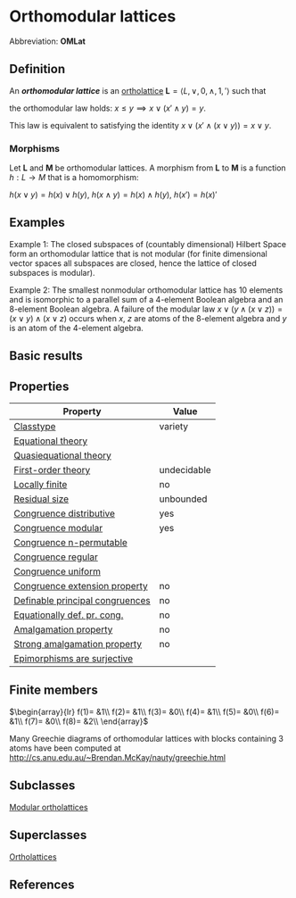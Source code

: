 # Orthomodular lattices

Abbreviation: **OMLat**
## Definition
An ***orthomodular lattice*** is an [ortholattice](ortholattices.md) $\mathbf{L}=\langle L,\vee,0,\wedge,1,'\rangle$ such that

the orthomodular law holds:  $x\le y \implies x\vee(x'\wedge y)=y$.

This law is equivalent to satisfying the identity $x\vee(x'\wedge (x\vee y))=x\vee y$.

### Morphisms
Let $\mathbf{L}$ and $\mathbf{M}$ be orthomodular lattices. A morphism from $\mathbf{L}$ to $\mathbf{M}$ is a function $h:L\rightarrow M$ that is a
homomorphism: 

$h(x\vee y)=h(x)\vee h(y)$, $h(x\wedge y)=h(x)\wedge h(y)$, $h(x')=h(x)'$

## Examples
Example 1: The closed subspaces of (countably dimensional) Hilbert Space form an orthomodular lattice that is not modular (for finite dimensional vector spaces all subspaces are closed, hence the lattice of closed subspaces is modular).

Example 2: The smallest nonmodular orthomodular lattice has 10 elements and is isomorphic to a parallel sum of a 4-element Boolean algebra and an 8-element Boolean algebra. A failure of the modular law $x\vee(y\wedge(x\vee z))=(x\vee y)\wedge(x\vee z)$ occurs when $x$, $z$ are atoms of the 8-element algebra and $y$ is an atom of the 4-element algebra.

<html>
<script>
function initcanvas(id,u,lflag,r){
  c=document.getElementById(id).getContext('2d');c.translate(10,-10);
  unit=u; radius=r?r:6;
  labelnode=lflag;
  labelcolor="black";
  nodes=new Array;
}

function node(x,y,t,r,nodecolor){
  nodes[t]=[];nodes[t][0]=x;nodes[t][1]=y;if(r==undefined)r=radius;nodes[t][2]=r;
  if(nodecolor==undefined)nodecolor="black";nodes[t][3]=nodecolor;
}

function edge(i,j,edgecolor){
  if(edgecolor==undefined)edgecolor="black";nodecolor=nodes[i][3];
  x=nodes[i][0];y=nodes[i][1];z=nodes[j][0];w=nodes[j][1];r=nodes[i][2];
  c.strokeStyle=edgecolor;c.beginPath();c.moveTo(unit*x,c.canvas.height-unit*y);c.lineTo(unit*z,c.canvas.height-unit*w);c.stroke();
  c.strokeStyle=nodecolor;c.fillStyle="white";c.beginPath();c.arc(unit*x,c.canvas.height-unit*y,r,0,6.3,true);c.fill();c.stroke();
  if(labelnode){c.fillStyle=nodecolor=="white"?labelcolor:nodecolor;c.fillText(i,unit*x-2.7,c.canvas.height-unit*y+3.5);}
}
function edges(lst,edgecolor){for (i=0;i<lst.length-1;i++) edge(lst[i],lst[i+1],edgecolor);edge(lst[i],lst[i],edgecolor);}
</script>

<canvas id="oml" width="140" height="110"></canvas>
<script>
initcanvas("oml",30,false,4);
node(2,3,"7");
node(0,2,"4");node(1,2,"5");node(2,2,"6");node(3,1.5,"8");node(4,1.5,"9");
node(0,1,"1");node(1,1,"2");node(2,1,"3");
node(2,0,"0");
edges([0,1,6,7,4,3,0,2,4]);
edges([1,5,7]);
edges([5,3]);edges([2,6]);
edges([0,8,7,9,0]);
</script>
</html>

## Basic results


## Properties


|Property|Value|
|---|---|
|[Classtype](classtype.md)  |variety |
|[Equational theory](equational_theory.md)  | |
|[Quasiequational theory](quasiequational_theory.md)  | |
|[First-order theory](first-order_theory.md)  |undecidable |
|[Locally finite](locally_finite.md)  |no |
|[Residual size](residual_size.md)  |unbounded |
|[Congruence distributive](congruence_distributive.md)  |yes |
|[Congruence modular](congruence_modular.md)  |yes |
|[Congruence n-permutable](congruence_n-permutable.md)  | |
|[Congruence regular](congruence_regular.md)  | |
|[Congruence uniform](congruence_uniform.md)  | |
|[Congruence extension property](congruence_extension_property.md)  |no |
|[Definable principal congruences](definable_principal_congruences.md)  |no |
|[Equationally def. pr. cong.](equationally_def._pr._cong..md)  |no |
|[Amalgamation property](amalgamation_property.md)  |no |
|[Strong amalgamation property](strong_amalgamation_property.md)  |no |
|[Epimorphisms are surjective](epimorphisms_are_surjective.md)  | |
## Finite members

$\begin{array}{lr}
f(1)= &1\\
f(2)= &1\\
f(3)= &0\\
f(4)= &1\\
f(5)= &0\\
f(6)= &1\\
f(7)= &0\\
f(8)= &2\\
\end{array}$

Many Greechie diagrams of orthomodular lattices with blocks containing 3 atoms have been computed at http://cs.anu.edu.au/~Brendan.McKay/nauty/greechie.html


## Subclasses
[Modular ortholattices](modular_ortholattices.md) 


## Superclasses
[Ortholattices](ortholattices.md) 


## References



